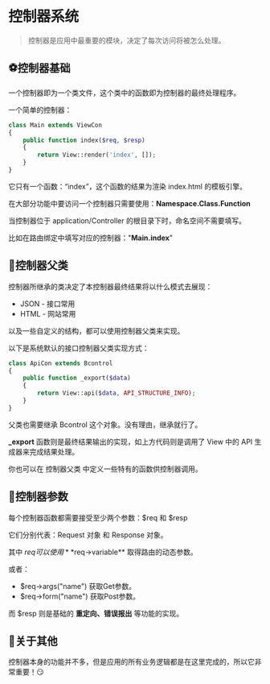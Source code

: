 # 控制器系统

> 控制器是应用中最重要的模块，决定了每次访问将被怎么处理。

## ⚽控制器基础

一个控制器即为一个类文件，这个类中的函数即为控制器的最终处理程序。

一个简单的控制器：

```php
class Main extends ViewCon
{
    public function index($req, $resp)
    {
        return View::render('index', []);
    }
}
```

它只有一个函数：“index”，这个函数的结果为渲染 index.html 的模板引擎。

在大部分功能中要访问一个控制器只需要使用：**Namespace.Class.Function**

当控制器位于 application/Controller 的根目录下时，命名空间不需要填写。

比如在路由绑定中填写对应的控制器："**Main.index**"

## 🎯控制器父类

控制器所继承的类决定了本控制器最终结果将以什么模式去展现：

- JSON - 接口常用
- HTML - 网站常用

以及一些自定义的结构，都可以使用控制器父类来实现。

以下是系统默认的接口控制器父类实现方式：

```php
class ApiCon extends Bcontrol
{
    public function _export($data)
    {
        return View::api($data, API_STRUCTURE_INFO);
    }
}
```

父类也需要继承 Bcontrol 这个对象。没有理由，继承就行了。

**_export** 函数则是最终结果输出的实现，如上方代码则是调用了 View 中的 API 生成器来完成结果处理。

你也可以在 控制器父类 中定义一些特有的函数供控制器调用。

## 🎱控制器参数

每个控制器函数都需要接受至少两个参数：$req 和 $resp

它们分别代表：Request 对象 和 Response 对象。

其中 $req 可以使用 **$req->variable** 取得路由的动态参数。

或者：
- $req->args("name") 获取Get参数。
- $req->form("name") 获取Post参数。

而 $resp 则是基础的 **重定向、错误报出** 等功能的实现。

## 🏈关于其他

控制器本身的功能并不多，但是应用的所有业务逻辑都是在这里完成的，所以它非常重要！😏